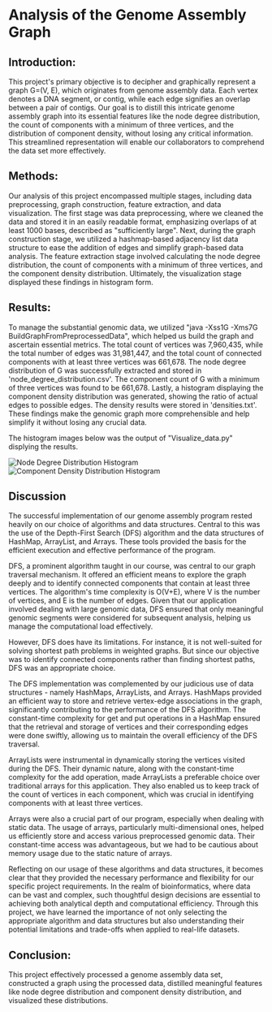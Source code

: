 # Analysis of the Genome Assembly Graph

## Introduction:

This project's primary objective is to decipher and graphically represent a graph G=(V, E), which originates from genome assembly data. Each vertex denotes a DNA segment, or contig, while each edge signifies an overlap between a pair of contigs. Our goal is to distill this intricate genome assembly graph into its essential features like the node degree distribution, the count of components with a minimum of three vertices, and the distribution of component density, without losing any critical information. This streamlined representation will enable our collaborators to comprehend the data set more effectively.

## Methods:

Our analysis of this project encompassed multiple stages, including data preprocessing, graph construction, feature extraction, and data visualization. The first stage was data preprocessing, where we cleaned the data and stored it in an easily readable format, emphasizing overlaps of at least 1000 bases, described as "sufficiently large". Next, during the graph construction stage, we utilized a hashmap-based adjacency list data structure to ease the addition of edges and simplify graph-based data analysis. The feature extraction stage involved calculating the node degree distribution, the count of components with a minimum of three vertices, and the component density distribution. Ultimately, the visualization stage displayed these findings in histogram form.

## Results:

To manage the substantial genomic data, we utilized "java -Xss1G -Xms7G BuildGraphFromPreprocessedData", which helped us build the graph and ascertain essential metrics. The total count of vertices was 7,960,435, while the total number of edges was 31,981,447, and the total count of connected components with at least three vertices was 661,678. The node degree distribution of G was successfully extracted and stored in 'node_degree_distribution.csv'. The component count of G with a minimum of three vertices was found to be 661,678. Lastly, a histogram displaying the component density distribution was generated, showing the ratio of actual edges to possible edges. The density results were stored in 'densities.txt'. These findings make the genomic graph more comprehensible and help simplify it without losing any crucial data. 

The histogram images below was the output of "Visualize_data.py" displying the results.

![Node Degree Distribution Histogram](node_degree_distribution.png)
![Component Density Distribution Histogram](component_density_distribution.png)




## Discussion


The successful implementation of our genome assembly program rested heavily on our choice of algorithms and data structures. Central to this was the use of the Depth-First Search (DFS) algorithm and the data structures of HashMap, ArrayList, and Arrays. These tools provided the basis for the efficient execution and effective performance of the program.


DFS, a prominent algorithm taught in our course, was central to our graph traversal mechanism. It offered an efficient means to explore the graph deeply and to identify connected components that contain at least three vertices. The algorithm's time complexity is O(V+E), where V is the number of vertices, and E is the number of edges. Given that our application involved dealing with large genomic data, DFS ensured that only meaningful genomic segments were considered for subsequent analysis, helping us manage the computational load effectively.


However, DFS does have its limitations. For instance, it is not well-suited for solving shortest path problems in weighted graphs. But since our objective was to identify connected components rather than finding shortest paths, DFS was an appropriate choice.


The DFS implementation was complemented by our judicious use of data structures - namely HashMaps, ArrayLists, and Arrays. HashMaps provided an efficient way to store and retrieve vertex-edge associations in the graph, significantly contributing to the performance of the DFS algorithm. The constant-time complexity for get and put operations in a HashMap ensured that the retrieval and storage of vertices and their corresponding edges were done swiftly, allowing us to maintain the overall efficiency of the DFS traversal.


ArrayLists were instrumental in dynamically storing the vertices visited during the DFS. Their dynamic nature, along with the constant-time complexity for the add operation, made ArrayLists a preferable choice over traditional arrays for this application. They also enabled us to keep track of the count of vertices in each component, which was crucial in identifying components with at least three vertices.


Arrays were also a crucial part of our program, especially when dealing with static data. The usage of arrays, particularly multi-dimensional ones, helped us efficiently store and access various preprocessed genomic data. Their constant-time access was advantageous, but we had to be cautious about memory usage due to the static nature of arrays.


Reflecting on our usage of these algorithms and data structures, it becomes clear that they provided the necessary performance and flexibility for our specific project requirements. In the realm of bioinformatics, where data can be vast and complex, such thoughtful design decisions are essential to achieving both analytical depth and computational efficiency. Through this project, we have learned the importance of not only selecting the appropriate algorithm and data structures but also understanding their potential limitations and trade-offs when applied to real-life datasets.

## Conclusion:

This project effectively processed a genome assembly data set, constructed a graph using the processed data, distilled meaningful features like node degree distribution and component density distribution, and visualized these distributions. 

